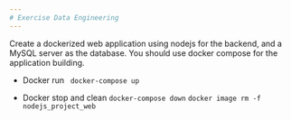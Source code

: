 ```yaml
---
# Exercise Data Engineering
---
```


Create a dockerized web application using nodejs for the backend, 
and a MySQL server as the database. You should use docker compose for the application building.  

- Docker run 
``` docker-compose up```

- Docker stop and clean
``` docker-compose down ```
```docker image rm -f nodejs_project_web ```

